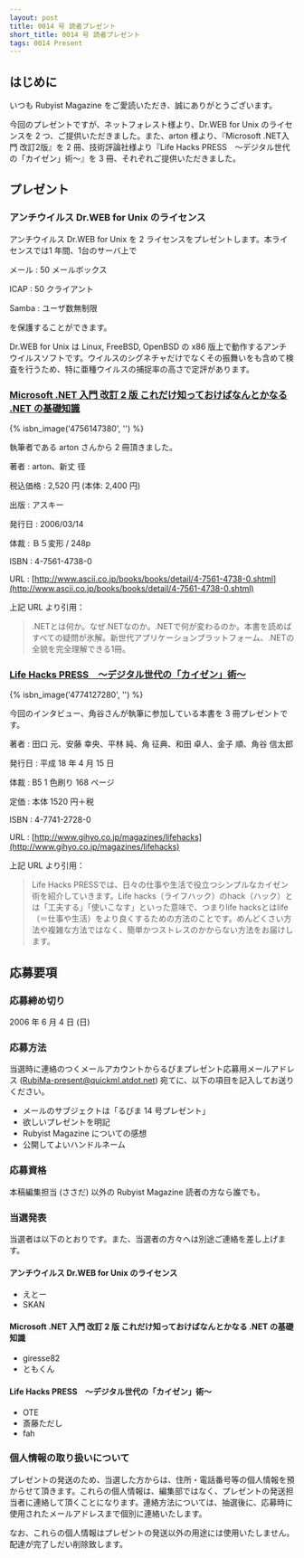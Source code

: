 ```yaml
---
layout: post
title: 0014 号 読者プレゼント
short_title: 0014 号 読者プレゼント
tags: 0014 Present
---
```



## はじめに

いつも Rubyist Magazine をご愛読いただき、誠にありがとうございます。

今回のプレゼントですが、ネットフォレスト様より、Dr.WEB for Unix のライセンスを 2 つ、ご提供いただきました。また、arton 様より、『Microsoft .NET入門 改訂2版』を 2 冊、技術評論社様より『Life Hacks PRESS　〜デジタル世代の「カイゼン」術〜』を 3 冊、それぞれご提供いただきました。

## プレゼント

### アンチウイルス Dr.WEB for Unix のライセンス

アンチウイルス Dr.WEB for Unix を 2 ライセンスをプレゼントします。本ライセンスでは1 年間、1台のサーバ上で

メール
:  50 メールボックス

ICAP
:  50 クライアント

Samba
:  ユーザ数無制限

を保護することができます。

Dr.WEB for Unix は Linux, FreeBSD, OpenBSD の x86 版上で動作するアンチウイルスソフトです。ウイルスのシグネチャだけでなくその振舞いをも含めて検査を行うため、特に亜種ウイルスの捕捉率の高さで定評があります。

### [Microsoft .NET 入門 改訂 2 版 これだけ知っておけばなんとかなる .NET の基礎知識](http://www.ascii.co.jp/books/books/detail/4-7561-4738-0.shtml)
{% isbn_image('4756147380', '') %}

執筆者である arton さんから 2 冊頂きました。

著者
:  arton、新丈 径

税込価格
:  2,520 円 (本体: 2,400 円)

出版
:  アスキー

発行日
:  2006/03/14

体裁
:  Ｂ５変形 / 248p

ISBN
:  4-7561-4738-0

URL
:  [http://www.ascii.co.jp/books/books/detail/4-7561-4738-0.shtml](http://www.ascii.co.jp/books/books/detail/4-7561-4738-0.shtml)

上記 URL より引用：

> .NETとは何か。なぜ.NETなのか。.NETで何が変わるのか。本書を読めばすべての疑問が氷解。新世代アプリケーションプラットフォーム、.NETの全貌を完全理解できる1冊。


### [Life Hacks PRESS　〜デジタル世代の「カイゼン」術〜](http://www.gihyo.co.jp/magazines/lifehacks)
{% isbn_image('4774127280', '') %}

今回のインタビュー、角谷さんが執筆に参加している本書を 3 冊プレゼントです。

著者
:  田口 元、安藤 幸央、平林 純、角 征典、和田 卓人、金子 順、角谷 信太郎

発行日
:  平成 18 年 4 月 15 日 

体裁
:  B5 1 色刷り 168 ページ 

定価
:  本体 1520 円＋税

ISBN
:  4-7741-2728-0

URL
:  [http://www.gihyo.co.jp/magazines/lifehacks](http://www.gihyo.co.jp/magazines/lifehacks)

上記 URL より引用：

> Life Hacks PRESSでは、日々の仕事や生活で役立つシンプルなカイゼン術を紹介していきます。Life hacks（ライフハック）のhack（ハック）とは「工夫する」「使いこなす」といった意味で、つまりlife hacksとはlife（＝仕事や生活）をより良くするための方法のことです。めんどくさい方法や複雑な方法ではなく、簡単かつストレスのかからない方法をお届けします。 


## 応募要項

### 応募締め切り

2006 年 6 月 4 日 (日)

### 応募方法

当選時に連絡のつくメールアカウントからるびまプレゼント応募用メールアドレス (RubiMa-present@quickml.atdot.net) 宛てに、以下の項目を記入してお送りください。

* メールのサブジェクトは「るびま 14 号プレゼント」
* 欲しいプレゼントを明記
* Rubyist Magazine についての感想
* 公開してよいハンドルネーム


### 応募資格

本稿編集担当 (ささだ) 以外の Rubyist Magazine 読者の方なら誰でも。

### 当選発表

当選者は以下のとおりです。また、当選者の方々へは別途ご連絡を差し上げます。

#### アンチウイルス Dr.WEB for Unix のライセンス

* えとー
* SKAN


#### Microsoft .NET 入門 改訂 2 版 これだけ知っておけばなんとかなる .NET の基礎知識

* giresse82
* ともくん


#### Life Hacks PRESS　〜デジタル世代の「カイゼン」術〜

* OTE
* 斎藤ただし
* fah


### 個人情報の取り扱いについて

プレゼントの発送のため、当選した方からは、住所・電話番号等の個人情報を預からせて頂きます。これらの個人情報は、編集部ではなく、プレゼントの発送担当者に連絡して頂くことになります。連絡方法については、抽選後に、応募時に使用されたメールアドレスまで個別に連絡いたします。

なお、これらの個人情報はプレゼントの発送以外の用途には使用いたしません。配達が完了しだい削除致します。


